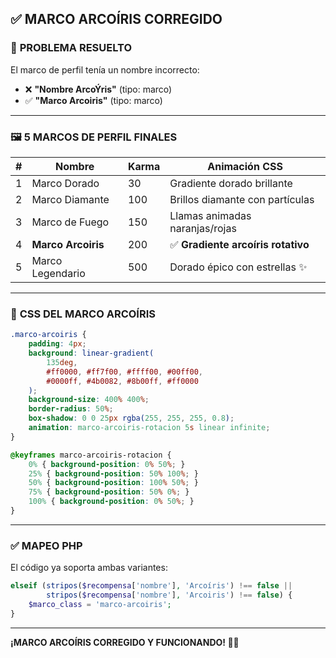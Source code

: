 ## ✅ **MARCO ARCOÍRIS CORREGIDO**

### 🔧 **PROBLEMA RESUELTO**

El marco de perfil tenía un nombre incorrecto:
- ❌ **"Nombre ArcoÝris"** (tipo: marco)
- ✅ **"Marco Arcoiris"** (tipo: marco)

---

### 🖼️ **5 MARCOS DE PERFIL FINALES**

| # | Nombre | Karma | Animación CSS |
|---|--------|-------|---------------|
| 1 | Marco Dorado | 30 | Gradiente dorado brillante |
| 2 | Marco Diamante | 100 | Brillos diamante con partículas |
| 3 | Marco de Fuego | 150 | Llamas animadas naranjas/rojas |
| 4 | **Marco Arcoiris** | 200 | ✅ **Gradiente arcoíris rotativo** |
| 5 | Marco Legendario | 500 | Dorado épico con estrellas ✨ |

---

### 🎨 **CSS DEL MARCO ARCOÍRIS**

```css
.marco-arcoiris {
    padding: 4px;
    background: linear-gradient(
        135deg, 
        #ff0000, #ff7f00, #ffff00, #00ff00, 
        #0000ff, #4b0082, #8b00ff, #ff0000
    );
    background-size: 400% 400%;
    border-radius: 50%;
    box-shadow: 0 0 25px rgba(255, 255, 255, 0.8);
    animation: marco-arcoiris-rotacion 5s linear infinite;
}

@keyframes marco-arcoiris-rotacion {
    0% { background-position: 0% 50%; }
    25% { background-position: 50% 100%; }
    50% { background-position: 100% 50%; }
    75% { background-position: 50% 0%; }
    100% { background-position: 0% 50%; }
}
```

---

### ✅ **MAPEO PHP**

El código ya soporta ambas variantes:
```php
elseif (stripos($recompensa['nombre'], 'Arcoíris') !== false || 
        stripos($recompensa['nombre'], 'Arcoiris') !== false) {
    $marco_class = 'marco-arcoiris';
}
```

---

**¡MARCO ARCOÍRIS CORREGIDO Y FUNCIONANDO! 🌈✨**
